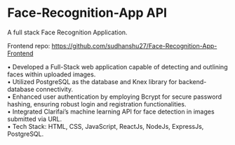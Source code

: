 # Face-Recognition-App API
A full stack Face Recognition Application.

Frontend repo: https://github.com/sudhanshu27/Face-Recognition-App-Frontend 

• Developed a Full-Stack web application capable of detecting and outlining faces within uploaded images.  
• Utilized PostgreSQL as the database and Knex library for backend-database connectivity.  
• Enhanced user authentication by employing Bcrypt for secure password hashing, ensuring robust login and registration functionalities.  
• Integrated Clarifai’s machine learning API for face detection in images submitted via URL.  
• Tech Stack: HTML, CSS, JavaScript, ReactJs, NodeJs, ExpressJs, PostgreSQL.  
